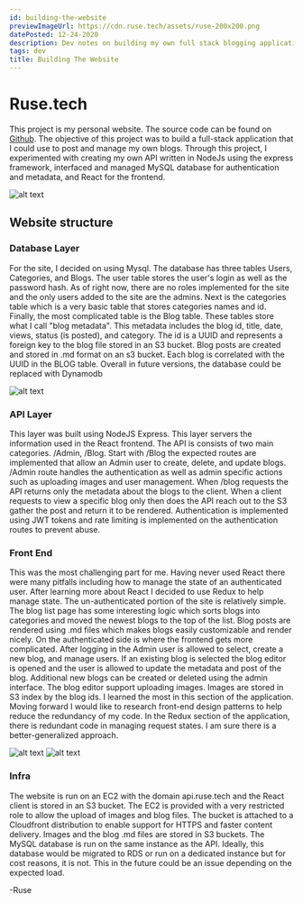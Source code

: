 ```yaml
---
id: building-the-website
previewImageUrl: https://cdn.ruse.tech/assets/ruse-200x200.png
datePosted: 12-24-2020
description: Dev notes on building my own full stack blogging application.
tags: dev
title: Building The Website
---
```

# Ruse.tech

This project is my personal website. The source code can be found on [Github](https://github.com/seb1055/ruse_website). The objective of this project was to build a full-stack application that I could use to post and manage my own blogs. Through this project, I experimented with creating my own API written in NodeJs using the express framework, interfaced and managed MySQL database for authentication and metadata, and React for the frontend. 

![alt text](https://cdn.ruse.tech/imgs/building-the-site/homepage.png)

## Website structure 

### Database Layer 

For the site, I decided on using Mysql. The database has three tables Users, Categories, and Blogs. The user table stores the user's login as well as the password hash. As of right now, there are no roles implemented for the site and the only users added to the site are the admins. Next is the categories table which is a very basic table that stores categories names and id. Finally, the most complicated table is the Blog table. These tables store what I call "blog metadata". This metadata includes the blog id, title, date, views, status (is posted), and category. The id is a UUID and represents a foreign key to the blog file stored in an S3 bucket. Blog posts are created and stored in .md format on an s3 bucket. Each blog is correlated with the UUID in the BLOG table. Overall in future versions, the database could be replaced with Dynamodb

![alt text](https://cdn.ruse.tech/imgs/building-the-site/db.png)

### API Layer

This layer was built using NodeJS Express. This layer servers the information used in the React frontend. The API is consists of two main categories. /Admin, /Blog. Start with /Blog the expected routes are implemented that allow an Admin user to create, delete, and update blogs. /Admin route handles the authentication as well as admin specific actions such as uploading images and user management. When /blog requests the API returns only the metadata about the blogs to the client. When a client requests to view a specific blog only then does the API reach out to the S3 gather the post and return it to be rendered.  Authentication is implemented using JWT tokens and rate limiting is implemented on the authentication routes to prevent abuse. 


### Front End 

This was the most challenging part for me. Having never used React there were many pitfalls including how to manage the state of an authenticated user. After learning more about React I decided to use Redux to help manage state. The un-authenticated portion of the site is relatively simple. The blog list page has some interesting logic which sorts blogs into categories and moved the newest blogs to the top of the list. Blog posts are rendered using .md files which makes blogs easily customizable and render nicely. On the authenticated side is where the frontend gets more complicated. After logging in the Admin user is allowed to select, create a new blog, and manage users. If an existing blog is selected the blog editor is opened and the user is allowed to update the metadata and post of the blog. Additional new blogs can be created or deleted using the admin interface. The blog editor support uploading images. Images are stored in S3 index by the blog ids. I learned the most in this section of the application. Moving forward I would like to research front-end design patterns to help reduce the redundancy of my code. In the Redux section of the application, there is redundant code in managing request states.  I am sure there is a better-generalized approach. 

![alt text](https://cdn.ruse.tech/imgs/building-the-site/blog.png)
![alt text](https://cdn.ruse.tech/imgs/building-the-site/edit.png)

### Infra

The website is run on an EC2 with the domain api.ruse.tech and the React client is stored in an S3 bucket. The EC2 is provided with a very restricted role to allow the upload of images and blog files. The bucket is attached to a Cloudfront distribution to enable support for HTTPS and faster content delivery. Images and the blog .md files are stored in S3 buckets. The MySQL database is run on the same instance as the API. Ideally, this database would be migrated to RDS or run on a dedicated instance but for cost reasons, it is not. This in the future could be an issue depending on the expected load.

-Ruse
